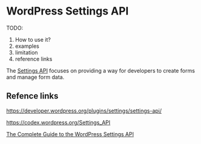 # WordPress Settings API

TODO:
1. How to use it?
3. examples
4. limitation
4. reference links

The [Settings API](https://developer.wordpress.org/plugins/settings/settings-api/) focuses on providing a way for developers to create forms and manage form data.

## Refence links

[https:\/\/developer.wordpress.org\/plugins\/settings\/settings-api\/](https://developer.wordpress.org/plugins/settings/settings-api/)

[https:\/\/codex.wordpress.org\/Settings\_API](https://codex.wordpress.org/Settings_API)

[The Complete Guide to the WordPress Settings API](https://code.tutsplus.com/series/the-complete-guide-to-the-wordpress-settings-api--cms-624)









